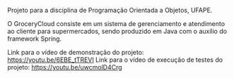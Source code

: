 Projeto para a disciplina de Programação Orientada a Objetos, UFAPE.

O GroceryCloud consiste em um sistema de gerenciamento e atendimento ao cliente para supermercados, sendo produzido em Java com o auxílio do framework Spring.

Link para o vídeo de demonstração do projeto: https://youtu.be/6EBE_tTREVI
Link para o vídeo de execução de testes do projeto: https://youtu.be/uwcmolD4Crg
